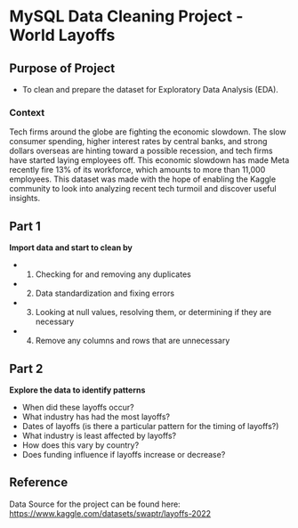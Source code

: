 # MySQL Data Cleaning Project - World Layoffs

## Purpose of Project 
- To clean and prepare the dataset for Exploratory Data Analysis (EDA). 

### Context

Tech firms around the globe are fighting the economic slowdown. The slow consumer spending, higher interest rates by central banks, and strong dollars overseas are hinting toward a possible recession, and tech firms have started laying employees off. This economic slowdown has made Meta recently fire 13% of its workforce, which amounts to more than 11,000 employees. This dataset was made with the hope of enabling the Kaggle community to look into analyzing recent tech turmoil and discover useful insights.

## Part 1
**Import data and start to clean by**

- 1. Checking for and removing any duplicates
- 2. Data standardization and fixing errors
- 3. Looking at null values, resolving them, or determining if they are necessary
- 4. Remove any columns and rows that are unnecessary



## Part 2 
**Explore the data to identify patterns** 
- When did these layoffs occur?
- What industry has had the most layoffs?
- Dates of layoffs (is there a particular pattern for the timing of layoffs?)
- What industry is least affected by layoffs? 
- How does this vary by country?
- Does funding influence if layoffs increase or decrease? 


## Reference 
Data Source for the project can be found here: https://www.kaggle.com/datasets/swaptr/layoffs-2022

